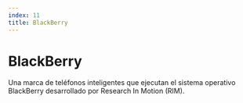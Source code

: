 ```yaml
---
index: 11
title: BlackBerry
---
```

# BlackBerry 

Una marca de teléfonos inteligentes que ejecutan el sistema operativo BlackBerry desarrollado por Research In Motion (RIM).